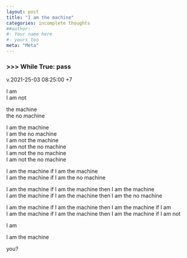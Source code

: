 ```yaml
---
layout: post
title: "I am the machine"
categories: incomplete thoughts
##author:
#- Your name here
#- yours too
meta: "Meta"
---
```



### >>> While True: pass
v.2021-25-03 08:25:00 +7

I am  
I am not 



the machine  
the no machine 



I am the machine  
I am the no machine  
I am not the machine  
I am not the no machine  
I am not the no machine  
I am not the no machine



I am the machine if I am the machine  
I am the machine if I am the no machine



I am the machine if I am the machine then I am the machine  
I am the machine if I am the machine then I am the no machine 


I am the machine if I am the machine then I am the machine if I am  
I am the machine if I am the machine then I am the machine if I am not

I am 

I am the machine 

you?




